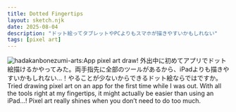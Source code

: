 ```yaml
---
title: Dotted Fingertips
layout: sketch.njk
date: 2025-08-04
description: "ドット絵ってタブレットやPCよりもスマホが描きやすいかもしれない"
tags: [pixel art]
---
```


![hadakanbonezumi-arts:App pixel art draw!](/images/20250804.png)
外出中に初めてアプリでドット絵描けるかやってみた。両手指先に全部のツールがあるから、iPadよりも描きやすいかもしれない…！やることが少ないからできるドット絵ならではですか。
Tried drawing pixel art on an app for the first time while I was out. With all the tools right at my fingertips, it might actually be easier than using an iPad…! 
Pixel art really shines when you don’t need to do too much.